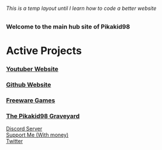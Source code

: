 ###### This is a temp layout until I learn how to code a better website

### Welcome to the main hub site of Pikakid98

# Active Projects
### [Youtuber Website](https://pikakid98.github.io/yt-site)
### [Github Website](https://git-pikakid98.github.io/)
### [Freeware Games](https://pikakid98.github.io/games)
### [The Pikakid98 Graveyard](https://pikakid98.github.io/archive)



[Discord Server](https://pikakid98.github.io/discord)
\
[Support Me (With money)](https://pikakid98.github.io/support-me)
\
[Twitter](https://pikakid98.github.io/twitter)
